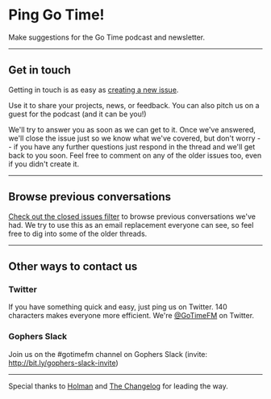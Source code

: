 # Ping Go Time!

Make suggestions for the Go Time podcast and newsletter.

---

## Get in touch

Getting in touch is as easy as [creating a new issue](https://github.com/gotimefm/ping/issues/new).

Use it to share your projects, news, or feedback. You can also pitch us on a guest for the podcast (and it can be you!)

We'll try to answer you as soon as we can get to it. Once we've answered, we'll close the issue just so we know what we've covered, but don't worry -- if you have any further questions just respond in the thread and we'll get back to you soon. Feel free to comment on any of the older issues too, even if you didn't create it.

---

## Browse previous conversations

[Check out the closed issues filter](https://github.com/gotimefm/ping/issues?sort=created&directionÞsc&state=closed&page=1) to browse previous conversations we've had. We try to use this as an email replacement everyone can see, so feel free to dig into some of the older threads.

---

## Other ways to contact us

### Twitter

If you have something quick and easy, just ping us on Twitter. 140 characters makes everyone more efficient. We're [@GoTimeFM](https://twitter.com/gotimefm) on Twitter.


### Gophers Slack
Join us on the #gotimefm channel on Gophers Slack (invite: http://bit.ly/gophers-slack-invite)

---
Special thanks to [Holman](https://github.com/holman/feedback) and [The Changelog](https://github.com/thechangelog/ping) for leading the way.
